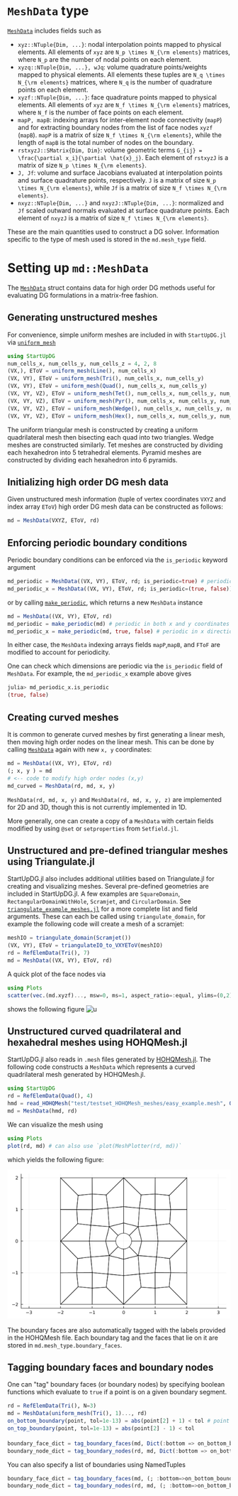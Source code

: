 # `MeshData` type

[`MeshData`](@ref) includes fields such as
* `xyz::NTuple{Dim, ...}`: nodal interpolation points mapped to physical elements. All elements of `xyz` are ``N_p \times N_{\rm elements}`` matrices, where ``N_p`` are the number of nodal points on each element.
* `xyzq::NTuple{Dim, ...}, wJq`: volume quadrature points/weights mapped to physical elements. All elements these tuples are ``N_q \times N_{\rm elements}`` matrices, where ``N_q`` is the number of quadrature points on each element.
* `xyzf::NTuple{Dim, ...}`: face quadrature points mapped to physical elements. All elements of `xyz` are ``N_f \times N_{\rm elements}`` matrices, where ``N_f`` is the number of face points on each element.
* `mapP, mapB`: indexing arrays for inter-element node connectivity (`mapP`) and for extracting boundary nodes from the list of face nodes `xyzf` (`mapB`). `mapP` is a matrix of size ``N_f \times N_{\rm elements}``, while the length of `mapB` is the total number of nodes on the boundary.
* `rstxyzJ::SMatrix{Dim, Dim}`: volume geometric terms ``G_{ij} = \frac{\partial x_i}{\partial \hat{x}_j}``. Each element of `rstxyzJ` is a matrix of size ``N_p \times N_{\rm elements}``.
* `J, Jf`: volume and surface Jacobians evaluated at interpolation points and surface quadrature points, respectively. `J` is a matrix of size ``N_p \times N_{\rm elements}``, while `Jf` is a matrix of size ``N_f \times N_{\rm elements}``. 
* `nxyz::NTuple{Dim, ...}` and `nxyzJ::NTuple{Dim, ...}`: normalized and `Jf` scaled outward normals evaluated at surface quadrature points. Each element of `nxyzJ` is a matrix of size ``N_f \times N_{\rm elements}``. 

These are the main quantities used to construct a DG solver. Information specific to the type of mesh used is stored in the `md.mesh_type` field. 

# Setting up `md::MeshData`

The [`MeshData`](@ref) struct contains data for high order DG methods useful for evaluating DG formulations in a matrix-free fashion.

## Generating unstructured meshes

For convenience, simple uniform meshes are included in with `StartUpDG.jl` via [`uniform_mesh`](@ref)
```julia
using StartUpDG
num_cells_x, num_cells_y, num_cells_z = 4, 2, 8
(VX,), EToV = uniform_mesh(Line(), num_cells_x)
(VX, VY), EToV = uniform_mesh(Tri(), num_cells_x, num_cells_y)
(VX, VY), EToV = uniform_mesh(Quad(), num_cells_x, num_cells_y)
(VX, VY, VZ), EToV = uniform_mesh(Tet(), num_cells_x, num_cells_y, num_cells_z)
(VX, VY, VZ), EToV = uniform_mesh(Pyr(), num_cells_x, num_cells_y, num_cells_z)
(VX, VY, VZ), EToV = uniform_mesh(Wedge(), num_cells_x, num_cells_y, num_cells_z)
(VX, VY, VZ), EToV = uniform_mesh(Hex(), num_cells_x, num_cells_y, num_cells_z)
```
The uniform triangular mesh is constructed by creating a uniform quadrilateral mesh then bisecting each quad into two triangles. Wedge meshes are constructed similarly. Tet meshes are constructed by dividing each hexahedron into 5 tetrahedral elements. Pyramid meshes are constructed by dividing each hexahedron into 6 pyramids. 

## Initializing high order DG mesh data

Given unstructured mesh information (tuple of vertex coordinates `VXYZ` and index array `EToV`) high order DG mesh data can be constructed as follows:
```julia
md = MeshData(VXYZ, EToV, rd)
```

## Enforcing periodic boundary conditions

Periodic boundary conditions can be enforced via the `is_periodic` keyword argument 
```julia
md_periodic = MeshData((VX, VY), EToV, rd; is_periodic=true) # periodic in both x and y coordinates
md_periodic_x = MeshData((VX, VY), EToV, rd; is_periodic=(true, false)) # periodic in x direction, but not y
```
or by calling [`make_periodic`](@ref), which returns a new `MeshData` instance
```julia
md = MeshData((VX, VY), EToV, rd)
md_periodic = make_periodic(md) # periodic in both x and y coordinates
md_periodic_x = make_periodic(md, true, false) # periodic in x direction, but not y
```
In either case, the `MeshData` indexing arrays fields `mapP`,`mapB`, and `FToF` are modified to account for periodicity.

One can check which dimensions are periodic via the `is_periodic` field of `MeshData`. For example, the `md_periodic_x` example above gives
```julia
julia> md_periodic_x.is_periodic
(true, false)
```

## Creating curved meshes

It is common to generate curved meshes by first generating a linear mesh, then moving high order nodes on the linear mesh. This can be done by calling [`MeshData`](@ref) again with new `x, y` coordinates:
```julia
md = MeshData((VX, VY), EToV, rd)
(; x, y ) = md
# <-- code to modify high order nodes (x,y)
md_curved = MeshData(rd, md, x, y)
```
`MeshData(rd, md, x, y)` and `MeshData(rd, md, x, y, z)` are implemented for 2D and 3D, though this is not currently implemented in 1D.

More generally, one can create a copy of a `MeshData` with certain fields modified by using `@set` or `setproperties` from `Setfield.jl`.

## Unstructured and pre-defined triangular meshes using Triangulate.jl

StartUpDG.jl also includes additional utilities based on Triangulate.jl for creating and visualizing meshes. Several pre-defined geometries are included in StartUpDG.jl. A few examples are `SquareDomain`, `RectangularDomainWithHole`, `Scramjet`, and `CircularDomain`. See [`triangulate_example_meshes.jl`](https://github.com/jlchan/StartUpDG.jl/blob/main/src/mesh/triangulate_example_meshes.jl) for a more complete list and field arguments. These can each be called using `triangulate_domain`, for example the following code will create a mesh of a scramjet:
```julia
meshIO = triangulate_domain(Scramjet())
(VX, VY), EToV = triangulateIO_to_VXYEToV(meshIO)
rd = RefElemData(Tri(), 7)
md = MeshData((VX, VY), EToV, rd)
```
A quick plot of the face nodes via 
```julia
using Plots
scatter(vec.(md.xyzf)..., msw=0, ms=1, aspect_ratio=:equal, ylims=(0,2), leg=false)
```
shows the following figure
![u](assets/scramjet.png)

## Unstructured curved quadrilateral and hexahedral meshes using HOHQMesh.jl

StartUpDG.jl also reads in `.mesh` files generated by [HOHQMesh.jl](https://github.com/trixi-framework/HOHQMesh.jl). The following code constructs a `MeshData` which represents a curved quadrilateral mesh generated by HOHQMesh.jl. 
```julia
using StartUpDG
rd = RefElemData(Quad(), 4)
hmd = read_HOHQMesh("test/testset_HOHQMesh_meshes/easy_example.mesh", Quad())
md = MeshData(hmd, rd)
```
We can visualize the mesh using 
```julia
using Plots
plot(rd, md) # can also use `plot(MeshPlotter(rd, md))`
``` 
which yields the following figure:

![u](assets/hohqmesh.png)

The boundary faces are also automatically tagged with the labels provided in the HOHQMesh file. Each boundary tag and the faces that lie on it are stored in `md.mesh_type.boundary_faces`. 

## Tagging boundary faces and boundary nodes

One can "tag" boundary faces (or boundary nodes) by specifying boolean functions which evaluate to `true` if a point is on a given boundary segment. 
```julia
rd = RefElemData(Tri(), N=3)
md = MeshData(uniform_mesh(Tri(), 1)..., rd)
on_bottom_boundary(point, tol=1e-13) = abs(point[2] + 1) < tol # point = (x,y)
on_top_boundary(point, tol=1e-13) = abs(point[2] - 1) < tol    

boundary_face_dict = tag_boundary_faces(md, Dict(:bottom => on_bottom_boundary, :top => on_top_boundary))
boundary_node_dict = tag_boundary_nodes(rd, md, Dict(:bottom => on_bottom_boundary, :top => on_top_boundary))
```

You can also specify a list of boundaries using NamedTuples 
```julia
boundary_face_dict = tag_boundary_faces(md, (; :bottom=>on_bottom_boundary,:top=>on_top_boundary))
boundary_node_dict = tag_boundary_nodes(rd, md, (; :bottom=>on_bottom_boundary,:top=>on_top_boundary))
```

